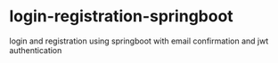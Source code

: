 # login-registration-springboot


login and registration using springboot with email confirmation and jwt authentication
